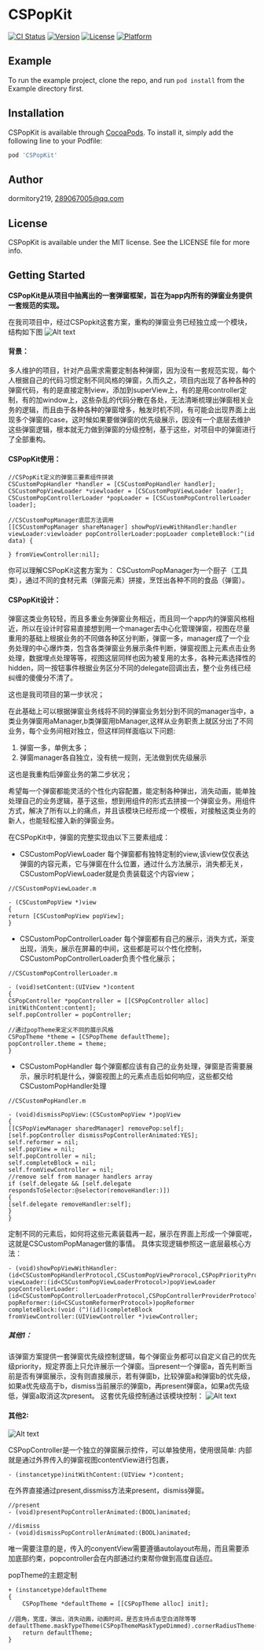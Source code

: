 # CSPopKit

[![CI Status](http://img.shields.io/travis/dormitory219/CSPopKit.svg?style=flat)](https://travis-ci.org/dormitory219/CSPopKit)
[![Version](https://img.shields.io/cocoapods/v/CSPopKit.svg?style=flat)](http://cocoapods.org/pods/CSPopKit)
[![License](https://img.shields.io/cocoapods/l/CSPopKit.svg?style=flat)](http://cocoapods.org/pods/CSPopKit)
[![Platform](https://img.shields.io/cocoapods/p/CSPopKit.svg?style=flat)](http://cocoapods.org/pods/CSPopKit)

## Example

To run the example project, clone the repo, and run `pod install` from the Example directory first.

## Installation

CSPopKit is available through [CocoaPods](http://cocoapods.org). To install
it, simply add the following line to your Podfile:

```ruby
pod 'CSPopKit'
```

## Author

dormitory219, 289067005@qq.com

## License

CSPopKit is available under the MIT license. See the LICENSE file for more info.


## Getting Started
**CSPopKit是从项目中抽离出的一套弹窗框架，旨在为app内所有的弹窗业务提供一套规范的实现。**

在我司项目中，经过CSPopkit这套方案，重构的弹窗业务已经独立成一个模块，结构如下图
![Alt text](https://github.com/dormitory219/CSPopKit/blob/master/README/屏幕快照%202018-04-04%20下午2.03.07.png)


#### 背景：
多人维护的项目，针对产品需求需要定制各种弹窗，因为没有一套规范实现，每个人根据自己的代码习惯定制不同风格的弹窗，久而久之，项目内出现了各种各种的弹窗代码，有的是直接定制view，添加到superView上，有的是用controller定制，有的加window上，这些杂乱的代码分散在各处，无法清晰梳理出弹窗相关业务的逻辑，而且由于各种各种的弹窗增多，触发时机不同，有可能会出现界面上出现多个弹窗的case，这时候如果要做弹窗的优先级展示，因没有一个底层去维护这些弹窗逻辑，根本就无力做到弹窗的分级控制，基于这些，对项目中的弹窗进行了全部重构。

#### CSPopKit使用：

```
//CSPopKit定义的弹窗三要素组件拼装
CSCustomPopHandler *handler = [CSCustomPopHandler handler];
CSCustomPopViewLoader *viewloader = [CSCustomPopViewLoader loader];
CSCustomPopControllerLoader *popLoader = [CSCustomPopControllerLoader loader];

//CSCustomPopManager底层方法调用
[[CSCustomPopManager shareManager] showPopViewWithHandler:handler viewLoader:viewloader popControllerLoader:popLoader completeBlock:^(id data) {

} fromViewController:nil];
```

你可以理解CSPopKit这套方案为：
CSCustomPopManager为一个厨子（工具类），通过不同的食材元素（弹窗元素）拼接，烹饪出各种不同的食品（弹窗）。

#### CSPopKit设计：

弹窗这类业务较轻，而且多重业务弹窗业务相近，而且同一个app内的弹窗风格相近，所以在设计时容易直接想到用一个manager去中心化管理弹窗，视图在尽量重用的基础上根据业务的不同做各种区分判断，弹窗一多，manager成了一个业务处理的中心爆炸类，包含各类弹窗业务展示条件判断，弹窗视图上元素点击业务处理，数据埋点处理等等，视图这层同样也因为被复用的太多，各种元素选择性的hidden，同一按钮事件根据业务区分不同的delegate回调出去，整个业务线已经纠缠的傻傻分不清了。

这也是我司项目的第一步状况；

在此基础上可以根据弹窗业务线将不同的弹窗业务划分到不同的manager当中，a类业务弹窗用aManager,b类弹窗用bManager,这样从业务职责上就区分出了不同业务，每个业务间相对独立，但这样同样面临以下问题:

1. 弹窗一多，单例太多；
2. 弹窗manager各自独立，没有统一规则，无法做到优先级展示

这也是我重构后弹窗业务的第二步状况；

希望每一个弹窗都能灵活的个性化内容配置，能定制各种弹出，消失动画，能单独处理自己的业务逻辑，基于这些，想到用组件的形式去拼接一个弹窗业务。用组件方式，解决了所有以上的痛点，并且该模块已经形成一个模板，对接触这类业务的新人，也能轻松接入新的弹窗业务。

在CSPopKit中，弹窗的完整实现由以下三要素组成：

- CSCustomPopViewLoader
每个弹窗都有独特定制的view,该view仅仅表达弹窗的内容元素，它与弹窗在什么位置，通过什么方法展示，消失都无关，CSCustomPopViewLoader就是负责装载这个内容view；

```
//CSCustomPopViewLoader.m

- (CSCustomPopView *)view
{
return [CSCustomPopView popView];
}
```

- CSCustomPopControllerLoader
每个弹窗都有自己的展示，消失方式，渐变出现，消失，展示在屏幕的中间，这些都是可以个性化控制，CSCustomPopControllerLoader负责个性化展示；

```
//CSCustomPopControllerLoader.m

- (void)setContent:(UIView *)content
{
CSPopController *popController = [[CSPopController alloc] initWithContent:content];
self.popController = popController;

//通过popTheme来定义不同的展示风格
CSPopTheme *theme = [CSPopTheme defaultTheme];
popController.theme = theme;
}

```

- CSCustomPopHandler
每个弹窗都应该有自己的业务处理，弹窗是否需要展示，展示时机是什么，弹窗视图上的元素点击后如何响应，这些都交给CSCustomPopHandler处理

```
//CSCustomPopHandler.m

- (void)dismissPopView:(CSCustomPopView *)popView
{
[[CSPopViewManager sharedManager] removePop:self];
[self.popController dismissPopControllerAnimated:YES];
self.reformer = nil;
self.popView = nil;
self.popController = nil;
self.completeBlock = nil;
self.fromViewController = nil;
//remove self from manager handlers array
if (self.delegate && [self.delegate respondsToSelector:@selector(removeHandler:)])
{
[self.delegate removeHandler:self];
}
}

```
定制不同的元素后，如何将这些元素装载再一起，展示在界面上形成一个弹窗呢，这就是CSCustomPopManager做的事情。
具体实现逻辑参照这一底层最核心方法：
```
- (void)showPopViewWithHandler:(id<CSCustomPopHandlerProtocol,CSCustomPopViewProrocol,CSPopPriorityProtocol>)popHandler
viewLoader:(id<CSCustomPopViewLoaderProtocol>)popViewLoader
popControllerLoader:(id<CSCustomPopControllerLoaderProtocol,CSPopControllerProviderProtocol>)popControllerLoader
popReformer:(id<CSCustomReformerProtocol>)popReformer
completeBlock:(void (^)(id))completeBlock
fromViewController:(UIViewController *)viewController;
```

##### 其他1：
该弹窗方案提供一套弹窗优先级控制逻辑，每个弹窗业务都可以自定义自己的优先级priority，规定界面上只允许展示一个弹窗。当present一个弹窗a，首先判断当前是否有弹窗展示，没有则直接展示，若有弹窗b，比较弹窗a和弹窗b的优先级，如果a优先级高于b，dismiss当前展示的弹窗b，再present弹窗a，如果a优先级低，弹窗a取消这次present。
这套优先级控制通过该模块控制：
![Alt text](https://github.com/dormitory219/CSPopKit/blob/master/README/屏幕快照%202018-04-04%20下午11.44.53.png)



#### 其他2:

![Alt text](https://github.com/dormitory219/CSPopKit/blob/master/README/屏幕快照%202018-04-04%20下午11.39.12.png)

CSPopController是一个独立的弹窗展示控件，可以单独使用，使用很简单:
内部就是通过外界传入的弹窗视图contentView进行包裹，
```
- (instancetype)initWithContent:(UIView *)content;
```

在外界直接通过present,dissmiss方法来present，dismiss弹窗。

```
//present
- (void)presentPopControllerAnimated:(BOOL)animated;

//dismiss
- (void)dismissPopControllerAnimated:(BOOL)animated;
```

唯一需要注意的是，传入的conyentView需要遵循autolayout布局，而且需要添加底部约束，popcontroller会在内部通过约束帮你做到高度自适应。

popTheme的主题定制
```
+ (instancetype)defaultTheme
{
    CSPopTheme *defaultTheme = [[CSPopTheme alloc] init];
    
//圆角，宽度，弹出，消失动画，动画时间，是否支持点击空白消除等等  defaultTheme.maskTypeTheme(CSPopThemeMaskTypeDimmed).cornerRadiusTheme(16.0f).maxPopupWidthTheme(280.0f).animationPresentionDurationTheme(0.6f).animationDismissDurationTheme(0.6f).shouldDismissOnBackgroundTouchTheme(NO).popThemePresentationStyleTheme(CSPPopThemePresentationStyleSlideInFromTopAndAngleBounce).popThemeDismissStyleTheme(CSPPopThemeDismissStyleSlideInToBottomAndAngle).horizontalOffsetTheme(0.f).verticalOffsetTheme(0.f);
    return defaultTheme;
}

```




